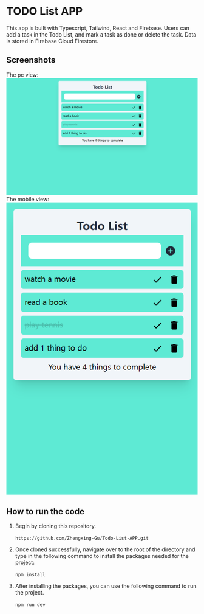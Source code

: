 # TODO List APP

This app is built with Typescript, Tailwind, React and Firebase. Users can add a task in the Todo List, and mark a task as done or delete the task. Data is stored in Firebase Cloud Firestore.

## Screenshots
The pc view:
![PC View](project_images/pc_view.png)
The mobile view:
![PC View](project_images/mobile_view.png)

## How to run the code
1. Begin by cloning this repository.

    ```https://github.com/Zhengxing-Gu/Todo-List-APP.git```

2. Once cloned successfully, navigate over to the root of the directory and type 
in the following command to install the packages needed for the project: 

    ```npm install```

3. After installing the packages, you can use the following command to run the project. 

    ```npm run dev```